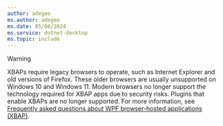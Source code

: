 ```yaml
---
author: adegeo
ms.author: adegeo
ms.date: 05/08/2024
ms.service: dotnet-desktop
ms.topic: include
---
```


> [!WARNING]
> XBAPs require legacy browsers to operate, such as Internet Explorer and old versions of Firefox. These older browsers are usually unsupported on Windows 10 and Windows 11. Modern browsers no longer support the technology required for XBAP apps due to security risks. Plugins that enable XBAPs are no longer supported. For more information, see [Frequently asked questions about WPF browser-hosted applications (XBAP)](../app-development/xbap-faq.yml).
